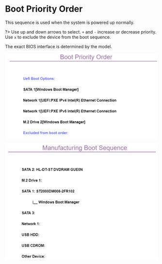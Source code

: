 # Boot Priority Order #

This sequence is used when the system is powered up normally.

?> Use up and down arrows to select. `+` and `-` increase or decrease priority. Use `x` to exclude the device from the boot sequence.

The exact BIOS interface is determined by the model.

<!-- TODO: add WMI
| WMI Setting name | Values | SVP Req'd | AMD/Intel |
|:---|:---|:---|:---|
| BootOrder | setting_values | yes_no | amd_intel |
-->

![](./img/./thinkcenter_boot_priority_order.png)

<!-- MODEL: M70s, M90 s & q -->

![](./img/thinkcenter_manufacturing_boot_sequence.png)

<!-- MODEL: M90q -->
